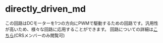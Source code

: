 # directly_driven_md
この回路はDCモーターを1つの方向にPWMで駆動するための回路です。汎用性が高いため、様々な回路に応用することができます。
回路についての詳細は[こちら](https://chibarobotstudio.esa.io/posts/473)(CRSメンバーのみ閲覧可)
